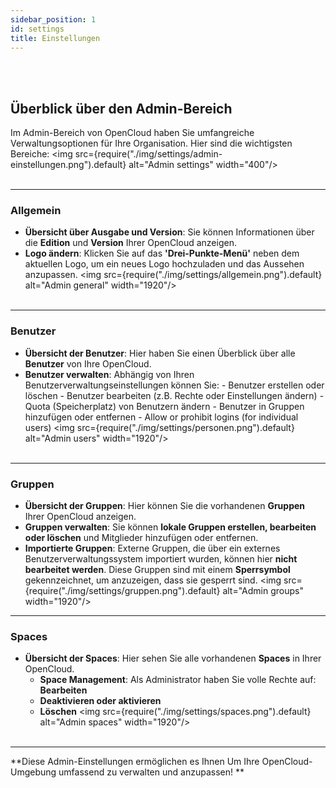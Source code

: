 ```yaml
---
sidebar_position: 1
id: settings
title: Einstellungen
---
```

<br/><br/>

## Überblick über den Admin-Bereich 
Im Admin-Bereich von OpenCloud haben Sie umfangreiche Verwaltungsoptionen für Ihre Organisation. Hier sind die wichtigsten Bereiche: 
<img src={require("./img/settings/admin-einstellungen.png").default} alt="Admin settings" width="400"/>
<br/><br/>

---

### Allgemein 
- **Übersicht über Ausgabe und Version**: 
   Sie können Informationen über die **Edition** und **Version** Ihrer OpenCloud anzeigen. 
- **Logo ändern**: Klicken Sie auf das **'Drei-Punkte-Menü'** neben dem aktuellen Logo, um ein neues Logo hochzuladen und das Aussehen anzupassen. 
   <img src={require("./img/settings/allgemein.png").default} alt="Admin general" width="1920"/>
<br/><br/>

---

### Benutzer 
- **Übersicht der Benutzer**: 
   Hier haben Sie einen Überblick über alle **Benutzer** von Ihre OpenCloud. 
- **Benutzer verwalten**: 
   Abhängig von Ihren Benutzerverwaltungseinstellungen können Sie: - Benutzer erstellen oder löschen - Benutzer bearbeiten (z.B. Rechte oder Einstellungen ändern) - Quota (Speicherplatz) von Benutzern ändern - Benutzer in Gruppen hinzufügen oder entfernen - Allow or prohibit logins (for individual users) 
   <img src={require("./img/settings/personen.png").default} alt="Admin users" width="1920"/>
<br/><br/>

---

### Gruppen 
- **Übersicht der Gruppen**: 
   Hier können Sie die vorhandenen **Gruppen** Ihrer OpenCloud anzeigen. 
- **Gruppen verwalten**: 
   Sie können **lokale Gruppen erstellen, bearbeiten oder löschen** und Mitglieder hinzufügen oder entfernen. 
- **Importierte Gruppen**: Externe Gruppen, die über ein externes Benutzerverwaltungssystem importiert wurden, können hier **nicht bearbeitet werden**. Diese Gruppen sind mit einem **Sperrsymbol**        
   gekennzeichnet, um anzuzeigen, dass sie gesperrt sind. 
   <img src={require("./img/settings/gruppen.png").default} alt="Admin groups" width="1920"/>

---

### Spaces 
- **Übersicht der Spaces**: 
   Hier sehen Sie alle vorhandenen **Spaces** in Ihrer OpenCloud. 
   - **Space Management**: Als Administrator haben Sie volle Rechte auf: **Bearbeiten** 
   - **Deaktivieren oder aktivieren** 
   - **Löschen**
   <img src={require("./img/settings/spaces.png").default} alt="Admin spaces" width="1920"/>
<br/><br/>

---

**Diese Admin-Einstellungen ermöglichen es Ihnen Um Ihre OpenCloud-Umgebung umfassend zu verwalten und anzupassen! **